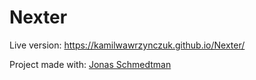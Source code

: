# Nexter
Live version: https://kamilwawrzynczuk.github.io/Nexter/

Project made with: [Jonas Schmedtman](https://www.udemy.com/course/advanced-css-and-sass/#instructor-1)
